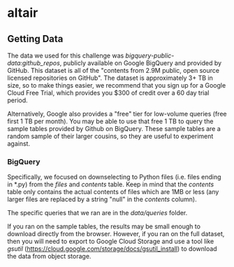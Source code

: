 # altair

## Getting Data
The data we used for this challenge was *bigquery-public-data:github_repos*, publicly available on Google BigQuery and provided by GitHub. This dataset is all of the "contents from 2.9M public, open source licensed repositories on GitHub". The dataset is approximately 3+ TB in size, so to make things easier, we recommend that you sign up for a Google Cloud Free Trial, which provides you $300 of credit over a 60 day trial period.

Alternatively, Google also provides a "free" tier for low-volume queries (free first 1 TB per month). You may be able to use that free 1 TB to query the sample tables provided by Github on BigQuery. These sample tables are a random sample of their larger cousins, so they are useful to experiment against. 

### BigQuery
Specifically, we focused on downselecting to Python files (i.e. files ending in \*.py) from the *files* and *contents* table. Keep in mind that the *contents* table only contains the actual contents of files which are 1MB or less (any larger files are replaced by a string "null" in the *contents* column).

The specific queries that we ran are in the *data/queries* folder.

If you ran on the sample tables, the results may be small enough to download directly from the browser. However, if you ran on the full dataset, then you will need to export to Google Cloud Storage and use a tool like *gsutil* (https://cloud.google.com/storage/docs/gsutil_install) to download the data from object storage.